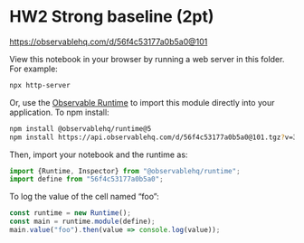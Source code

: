 # HW2 Strong baseline (2pt)

https://observablehq.com/d/56f4c53177a0b5a0@101

View this notebook in your browser by running a web server in this folder. For
example:

~~~sh
npx http-server
~~~

Or, use the [Observable Runtime](https://github.com/observablehq/runtime) to
import this module directly into your application. To npm install:

~~~sh
npm install @observablehq/runtime@5
npm install https://api.observablehq.com/d/56f4c53177a0b5a0@101.tgz?v=3
~~~

Then, import your notebook and the runtime as:

~~~js
import {Runtime, Inspector} from "@observablehq/runtime";
import define from "56f4c53177a0b5a0";
~~~

To log the value of the cell named “foo”:

~~~js
const runtime = new Runtime();
const main = runtime.module(define);
main.value("foo").then(value => console.log(value));
~~~
